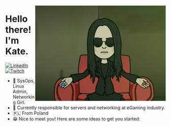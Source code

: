 <p align="center">
<img src="https://github.com/Brzozova/Brzozova/blob/master/brzozovmatrix.png" width="410" alt="Me" align="right" />
</p>

# Hello there! I'm Kate.

<p align="left">
<a href="https://www.linkedin.com/in/katarinabrzozowska/">
<img src="https://img.shields.io/badge/-LinkedIn-%233781da" alt="LinkedIn"/></a> 
<a href="https://www.twitch.tv/timXD">
<img src="https://img.shields.io/badge/-Twitch-%239146FF" alt="Twitch" /></a> 
</p>

* 📱 SysOps, Linux Admin, Networking Girl.
* 🚗 Currently responsible for servers and networking at eGaming industry.
* 🇵🇱 From Poland
* 😁 Nice to meet you!
Here are some ideas to get you started:
